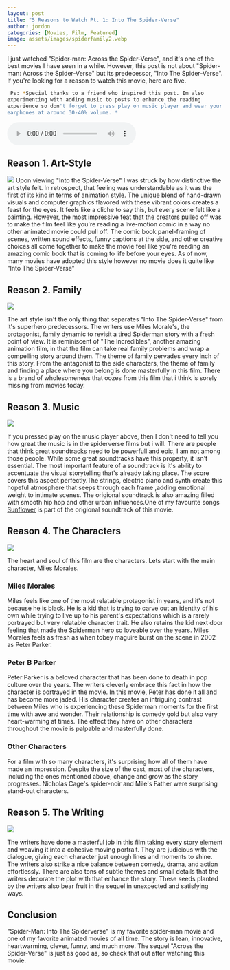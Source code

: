 ```yaml
---
layout: post
title: "5 Reasons to Watch Pt. 1: Into The Spider-Verse"
author: jordon
categories: [Movies, Film, Featured]
image: assets/images/spiderfamily2.webp
---
```


I just watched "Spider-man: Across the Spider-Verse", and it's one of the best movies I have seen in a while. However, this post is not about "Spider-man: Across the Spider-Verse" but its predecessor, "Into The Spider-Verse". If you're looking for a reason to watch this movie, here are five.

```sh
 Ps: *Special thanks to a friend who inspired this post. Im also experimenting with adding music to posts to enhance the reading experience so don't forget to press play on music player and wear your earphones at around 30-40% volume. *
```
<audio   controls>
 <source src="../assets/music/trackg.mp3" type="audio/mp3">
</audio>

## Reason 1. Art-Style

![](/800LansGallery/assets/images/spiderart.webp)
Upon viewing "Into the Spider-Verse" I was struck by how distinctive the art style felt. In retrospect, that feeling was understandable as it was the first of its kind in terms of animation style. The unique blend of hand-drawn visuals and computer graphics flavored with these vibrant colors creates a feast for the eyes. It feels like a cliche to say this, but every scene felt like a painting. However, the most impressive feat that the creators pulled off was to make the film feel like you're reading a live-motion comic in a way no other animated movie could pull off. The comic book panel-framing of scenes, written sound effects, funny captions at the side, and other creative choices all come together to make the movie feel like you're reading an amazing comic book that is coming to life before your eyes. As of now, many movies have adopted this style however no movie does it quite like "Into The Spider-Verse"

## Reason 2. Family

![](/800LansGallery/assets/images/spiderfamily.gif)

The art style isn't the only thing that separates "Into The Spider-Verse" from it's superhero predecessors. The writers use Miles Morale's, the protagonist, family dynamic to revisit a tired Spiderman story with a fresh point of view. It is reminiscent of "The Incredibles", another amazing animation film, in that the film can take real family problems and wrap a compelling story around them. The theme of family pervades every inch of this story. From the antagonist to the side characters, the theme of family and finding a place where you belong is done masterfully in this film. There is a brand of wholesomeness that oozes from this film that i think is sorely missing from movies today.

## Reason 3. Music

![](/800LansGallery/assets/images/listening-to-music-miles-morales.gif)

If you pressed play on the music player above, then I don't need to tell you how great the music is in the spiderverse films but i will. There are people that think great soundtracks need to be powerfull and epic, I am not among those people. While some great soundtracks have this property, it isn't essential. The most important feature of a soundtrack is it's ability to accentuate the visual storytelling that's already taking place. The score covers this aspect perfectly.The strings, electric piano and synth create this hopeful atmosphere that seeps through each frame ,adding emotional weight to intimate scenes. The origional soundtrack is also amazing filled with smooth hip hop and other urban influences.One of my favourite songs [Sunflower](https://www.youtube.com/watch?v=ApXoWvfEYVU) is part of the origional soundtrack of this movie.

## Reason 4. The Characters

![](/800LansGallery/assets/images/spiderchars2.gif)

The heart and soul of this film are the characters. Lets start with the main character, Miles Morales.

### Miles Morales

Miles feels like one of the most relatable protagonist in years, and it's not because he is black. He is a kid that is trying to carve out an identity of his own while trying to live up to his parent's expectations which is a rarely portrayed but very relatable character trait. He also retains the kid next door feeling that made the Spiderman hero so loveable over the years. Miles Morales feels as fresh as when tobey maguire burst on the scene in 2002 as Peter Parker.

### Peter B Parker

Peter Parker is a beloved character that has been done to death in pop culture over the years. The writers cleverly embrace this fact in how the character is portrayed in the movie. In this movie, Peter has done it all and has become more jaded. His character creates an intriguing contrast between Miles who is experiencing these Spiderman moments for the first time with awe and wonder. Their relationship is comedy gold but also very heart-warming at times. The effect they have on other characters throughout the movie is palpable and masterfully done.

### Other Characters

For a film with so many characters, it's surprising how all of them have made an impression. Despite the size of the cast, most of the characters, including the ones mentioned above, change and grow as the story progresses. Nicholas Cage's spider-noir and Mile's Father were surprising stand-out characters.

## Reason 5. The Writing

![](/800LansGallery/assets/images/spiderwriting.gif)

The writers have done a masterful job in this film taking every story element and weaving it into a cohesive moving portrait. They are judicious with the dialogue, giving each character just enough lines and moments to shine. The writers also strike a nice balance between comedy, drama, and action effortlessly. There are also tons of subtle themes and small details that the writers decorate the plot with that enhance the story. These seeds planted by the writers also bear fruit in the sequel in unexpected and satisfying ways.

## Conclusion
"Spider-Man: Into The Spiderverse" is my favorite spider-man movie and one of my favorite animated movies of all time. The story is lean, innovative, heartwarming, clever, funny, and much more. The sequel "Across the Spider-Verse" is just as good as, so check that out after watching this movie.

<style>
  code {
    white-space : pre-wrap !important;
    word-break: break-word;
  }
</style>

